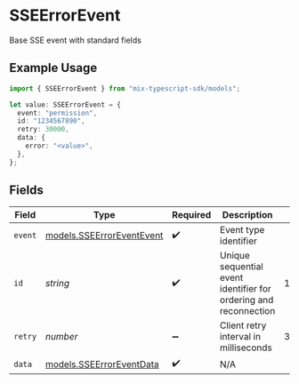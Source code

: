 # SSEErrorEvent

Base SSE event with standard fields

## Example Usage

```typescript
import { SSEErrorEvent } from "mix-typescript-sdk/models";

let value: SSEErrorEvent = {
  event: "permission",
  id: "1234567890",
  retry: 30000,
  data: {
    error: "<value>",
  },
};
```

## Fields

| Field                                                            | Type                                                             | Required                                                         | Description                                                      | Example                                                          |
| ---------------------------------------------------------------- | ---------------------------------------------------------------- | ---------------------------------------------------------------- | ---------------------------------------------------------------- | ---------------------------------------------------------------- |
| `event`                                                          | [models.SSEErrorEventEvent](../models/sseerroreventevent.md)     | :heavy_check_mark:                                               | Event type identifier                                            |                                                                  |
| `id`                                                             | *string*                                                         | :heavy_check_mark:                                               | Unique sequential event identifier for ordering and reconnection | 1234567890                                                       |
| `retry`                                                          | *number*                                                         | :heavy_minus_sign:                                               | Client retry interval in milliseconds                            | 30000                                                            |
| `data`                                                           | [models.SSEErrorEventData](../models/sseerroreventdata.md)       | :heavy_check_mark:                                               | N/A                                                              |                                                                  |